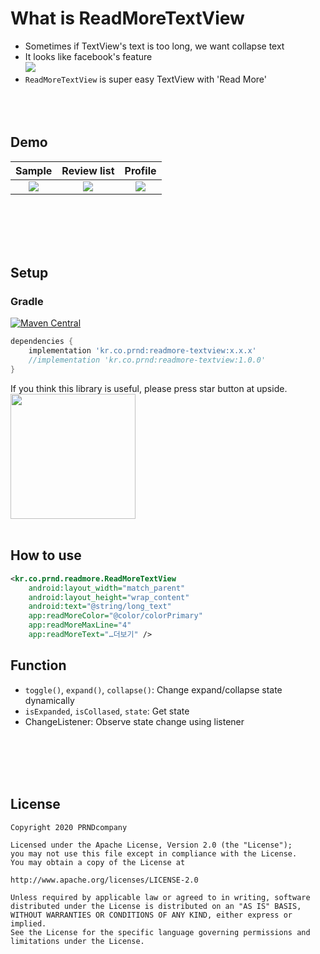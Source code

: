 # What is ReadMoreTextView
- Sometimes if TextView's text is too long, we want collapse text
- It looks like facebook's feature
<br><img src="https://github.com/PRNDcompany/ReadMoreTextView/blob/master/arts/facebook.png"><br>
- `ReadMoreTextView` is super easy TextView with 'Read More'
<br><br><br><br>
## Demo

| Sample               | Review list           | Profile               |
| :------------------: | :-------------------: | :-------------------: |
| ![](arts/sample1.gif)| ![](arts/sample3.gif) | ![](arts/sample2.gif) |

<br><br><br><br>
## Setup
### Gradle
[![Maven Central](https://img.shields.io/maven-central/v/kr.co.prnd/readmore-textview.svg?label=Maven%20Central)](https://search.maven.org/search?q=g:%22kr.co.prnd%22%20AND%20a:%readmore-textview%22)
```gradle
dependencies {
    implementation 'kr.co.prnd:readmore-textview:x.x.x'
    //implementation 'kr.co.prnd:readmore-textview:1.0.0'    
}

```

If you think this library is useful, please press star button at upside. 
<br/>
<img src="https://phaser.io/content/news/2015/09/10000-stars.png" width="200">
<br/><br/>


## How to use
```xml
<kr.co.prnd.readmore.ReadMoreTextView
    android:layout_width="match_parent"
    android:layout_height="wrap_content"
    android:text="@string/long_text"
    app:readMoreColor="@color/colorPrimary"
    app:readMoreMaxLine="4"
    app:readMoreText="…더보기" />
```

## Function
- `toggle()`, `expand()`, `collapse()`: Change expand/collapse state dynamically
- `isExpanded`, `isCollased`, `state`: Get state
- ChangeListener: Observe state change using listener


<br><br><br><br>
## License 
 ```code
Copyright 2020 PRNDcompany

Licensed under the Apache License, Version 2.0 (the "License");
you may not use this file except in compliance with the License.
You may obtain a copy of the License at

http://www.apache.org/licenses/LICENSE-2.0

Unless required by applicable law or agreed to in writing, software
distributed under the License is distributed on an "AS IS" BASIS,
WITHOUT WARRANTIES OR CONDITIONS OF ANY KIND, either express or implied.
See the License for the specific language governing permissions and
limitations under the License.
```
